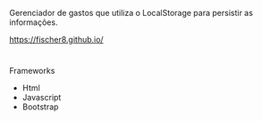 Gerenciador de gastos que utiliza o LocalStorage para persistir as informações.

https://fischer8.github.io/

#

Frameworks
- Html
- Javascript
- Bootstrap
